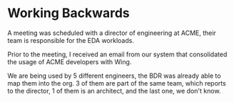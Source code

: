 # Working Backwards

A meeting was scheduled with a director of engineering at ACME, their team is responsible for the EDA workloads.

Prior to the meeting, I received an email from our system that consolidated the usage of ACME developers with Wing.

We are being used by 5 different engineers, the BDR was already able to map them into the org. 3 of them are part of the same team, which reports to the director, 1 of them is an architect, and the last one, we don't know.

